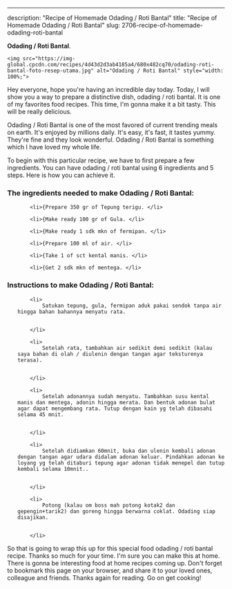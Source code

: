 ---
description: "Recipe of Homemade Odading / Roti Bantal"
title: "Recipe of Homemade Odading / Roti Bantal"
slug: 2706-recipe-of-homemade-odading-roti-bantal

<p>
	<strong>Odading / Roti Bantal</strong>. 
	
</p>
<p>
	
	<img src="https://img-global.cpcdn.com/recipes/4d43d2d3ab4185a4/680x482cq70/odading-roti-bantal-foto-resep-utama.jpg" alt="Odading / Roti Bantal" style="width: 100%;">
	
	
</p>
<p>
	Hey everyone, hope you're having an incredible day today. Today, I will show you a way to prepare a distinctive dish, odading / roti bantal. It is one of my favorites food recipes. This time, I'm gonna make it a bit tasty. This will be really delicious.
</p>
	
<p>
	
</p>
<p>
	Odading / Roti Bantal is one of the most favored of current trending meals on earth. It's enjoyed by millions daily. It's easy, it's fast, it tastes yummy. They're fine and they look wonderful. Odading / Roti Bantal is something which I have loved my whole life.
</p>

<p>
To begin with this particular recipe, we have to first prepare a few ingredients. You can have odading / roti bantal using 6 ingredients and 5 steps. Here is how you can achieve it.
</p>

<h3>The ingredients needed to make Odading / Roti Bantal:</h3>

<ol>
	
		<li>{Prepare 350 gr of Tepung terigu. </li>
	
		<li>{Make ready 100 gr of Gula. </li>
	
		<li>{Make ready 1 sdk mkn of fermipan. </li>
	
		<li>{Prepare 100 ml of air. </li>
	
		<li>{Take 1 of sct kental manis. </li>
	
		<li>{Get 2 sdk mkn of mentega. </li>
	
</ol>
<p>
	
</p>

<h3>Instructions to make Odading / Roti Bantal:</h3>

<ol>
	
		<li>
			Satukan tepung, gula, fermipan aduk pakai sendok tanpa air hingga bahan bahannya menyatu rata.
			
			
		</li>
	
		<li>
			Setelah rata, tambahkan air sedikit demi sedikit (kalau saya bahan di olah / diulenin dengan tangan agar teksturenya terasa).
			
			
		</li>
	
		<li>
			Setelah adonannya sudah menyatu. Tambahkan susu kental manis dan mentega, adonin hingga merata. Dan bentuk adonan bulat agar dapat mengembang rata. Tutup dengan kain yg telah dibasahi selama 45 mnit.
			
			
		</li>
	
		<li>
			Setelah didiamkan 60mnit, buka dan ulenin kembali adonan dengan tangan agar udara didalam adonan keluar. Pindahkan adonan ke loyang yg telah ditaburi tepung agar adonan tidak menepel dan tutup kembali selama 10mnit..
			
			
		</li>
	
		<li>
			Potong (kalau om boss mah potong kotak2 dan gepengin+tarik2) dan goreng hingga berwarna coklat. Odading siap disajikan.
			
			
		</li>
	
</ol>

<p>
	
</p>

<p>
	So that is going to wrap this up for this special food odading / roti bantal recipe. Thanks so much for your time. I'm sure you can make this at home. There is gonna be interesting food at home recipes coming up. Don't forget to bookmark this page on your browser, and share it to your loved ones, colleague and friends. Thanks again for reading. Go on get cooking!
</p>
